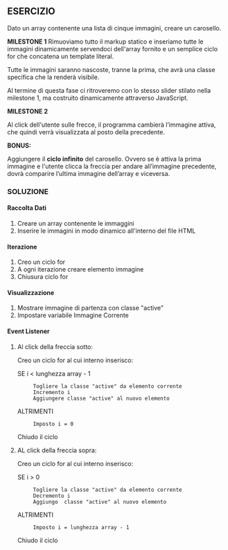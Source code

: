 ## ESERCIZIO

Dato un array contenente una lista di cinque immagini, creare un carosello.


**MILESTONE 1**
Rimuoviamo tutto il markup statico e inseriamo tutte le immagini dinamicamente servendoci dell'array fornito e un semplice ciclo for che concatena un template literal.

Tutte le immagini saranno nascoste, tranne la prima, che avrà una classe specifica che la renderà visibile.

Al termine di questa fase ci ritroveremo con lo stesso slider stilato nella milestone 1, ma costruito dinamicamente attraverso JavaScript.

**MILESTONE 2**

Al click dell'utente sulle frecce, il programma cambierà l’immagine attiva, che quindi verrà visualizzata al posto della precedente.

**BONUS:**

Aggiungere il **ciclo infinito** del carosello. Ovvero se è attiva la prima immagine e l'utente clicca la freccia per andare all’immagine precedente, dovrà comparire l’ultima immagine dell’array e viceversa.


### SOLUZIONE

#### Raccolta Dati

1. Creare un array contenente le immaggini
2. Inserire le immagini in modo dinamico all'interno del file HTML

#### Iterazione

1. Creo un ciclo for
2. A ogni iterazione creare elemento immagine
3. Chiusura ciclo for

#### Visualizzazione

1. Mostrare immagine di partenza con classe "active"
2. Impostare variabile Immagine Corrente

#### Event Listener

1. Al click della freccia sotto: 

    Creo un ciclo for al cui interno inserisco:
    
    SE i < lunghezza array - 1 

            Togliere la classe "active" da elemento corrente 
            Incremento i
            Aggiungere classe "active" al nuovo elemento
    ALTRIMENTI 

            Imposto i = 0

    Chiudo il ciclo

2. AL click della freccia sopra:

    Creo un ciclo for al cui interno inserisco:

    SE i > 0 

            Togliere la classe "active" da elemento corrente
            Decremento i 
            Aggiungo  classe "active" al nuovo elemento
    
    ALTRIMENTI 
    
            Imposto i = lunghezza array - 1

    Chiudo il ciclo